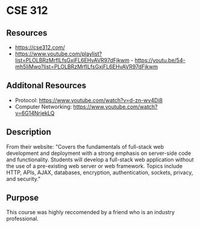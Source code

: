 
# CSE 312

## Resources
- https://cse312.com/
- https://www.youtube.com/playlist?list=PLOLBRzMrfILfsGxjFL6EHvAVR97dFjkwm - https://youtu.be/54-mh5IiMwo?list=PLOLBRzMrfILfsGxjFL6EHvAVR97dFjkwm

## Additonal Resources
- Protocol: https://www.youtube.com/watch?v=d-zn-wv4Di8
- Computer Networking: https://www.youtube.com/watch?v=6G14NrjekLQ

## Description
From their website: "Covers the fundamentals of full-stack web development and deployment with a strong emphasis on server-side code and functionality. Students will develop a full-stack web application without the use of a pre-existing web server or web framework. Topics include HTTP, APIs, AJAX, databases, encryption, authentication, sockets, privacy, and security."

## Purpose
This course was highly reccomended by a friend who is an industry professional. 



